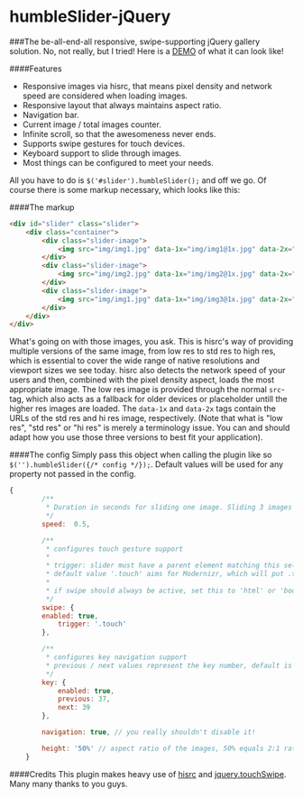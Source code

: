 humbleSlider-jQuery
===================

###The be-all-end-all responsive, swipe-supporting jQuery gallery solution.
No, not really, but I tried!
Here is a [DEMO](http://humbleslider.webnitr.at/) of what it can look like!

####Features
* Responsive images via hisrc, that means pixel density and network speed are considered when loading images.
* Responsive layout that always maintains aspect ratio.
* Navigation bar.
* Current image / total images counter.
* Infinite scroll, so that the awesomeness never ends.
* Supports swipe gestures for touch devices.
* Keyboard support to slide through images.
* Most things can be configured to meet your needs.

All you have to do is `$('#slider').humbleSlider();` and off we go.
Of course there is some markup necessary, which looks like this:

####The markup
```html
<div id="slider" class="slider">
    <div class="container">
        <div class="slider-image">
            <img src="img/img1.jpg" data-1x="img/img1@1x.jpg" data-2x="img/img1@2x.jpg">
        </div>
        <div class="slider-image">
            <img src="img/img2.jpg" data-1x="img/img2@1x.jpg" data-2x="img/img2@2x.jpg">
        </div>
        <div class="slider-image">
            <img src="img/img1.jpg" data-1x="img/img3@1x.jpg" data-2x="img/img3@2x.jpg">
        </div>
    </div>
</div>
```
What's going on with those images, you ask. This is hisrc's way of providing multiple versions of the same image, from low res to std res to high res, which is essential to cover the wide range of native resolutions and viewport sizes we see today. hisrc also detects the network speed of your users and then, combined with the pixel density aspect, loads the most appropriate image. The low res image is provided through the normal `src`-tag, which also acts as a fallback for older devices or placeholder untill the higher res images are loaded.
The `data-1x` and `data-2x` tags contain the URLs of the std res and hi res image, respectively.
(Note that what is "low res", "std res" or "hi res" is merely a terminology issue. You can and should adapt how you use those three versions to best fit your application).

####The config
Simply pass this object when calling the plugin like so `$('').humbleSlider({/* config */});`.
Default values will be used for any property not passed in the config.
```javascript
{
        /**
         * Duration in seconds for sliding one image. Sliding 3 images means (3 * speed) = 1.5 sec default
         */
        speed:  0.5,

        /**
         * configures touch gesture support
         *
         * trigger: slider must have a parent element matching this selector, to support swipe.
         * default value '.touch' aims for Modernizr, which will put .touch on html if touch events present.
         *
         * if swipe should always be active, set this to 'html' or 'body'.
         */
        swipe: {
        enabled: true,
            trigger: '.touch'
        },

        /**
         * configures key navigation support
         * previous / next values represent the key number, default is left and right arrow key.
         */
        key: {
            enabled: true,
            previous: 37,
            next: 39
        },

        navigation: true, // you really shouldn't disable it!

        height: '50%' // aspect ratio of the images, 50% equals 2:1 ratio
    }
```

####Credits
This plugin makes heavy use of [hisrc](https://github.com/teleject/hisrc) and [jquery.touchSwipe](https://github.com/mattbryson/TouchSwipe-Jquery-Plugin). Many many thanks to you guys.
